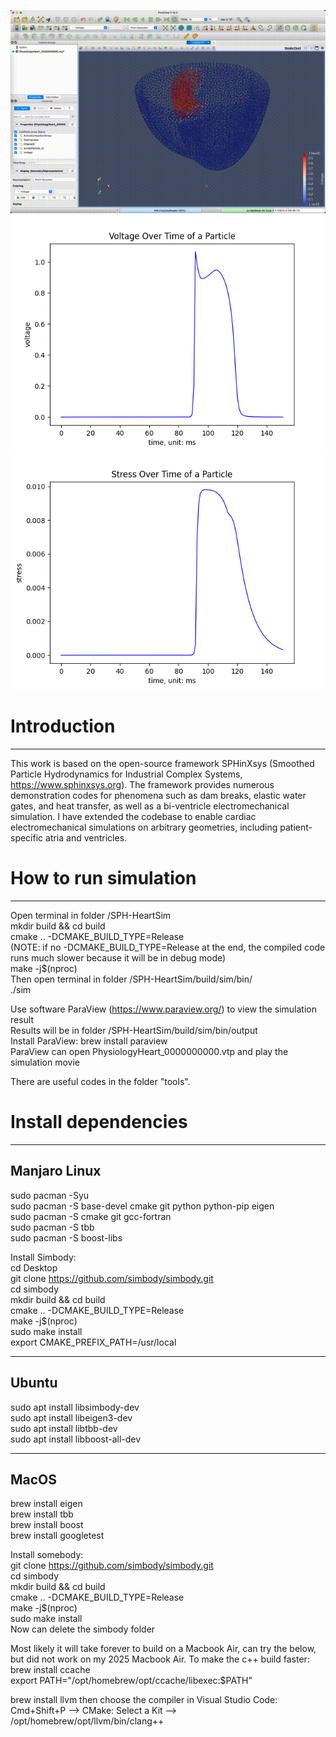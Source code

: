 ![Demo](electromechanical_simulation.gif)
![Demo](voltage_of_a_particle.png)
![Demo](stress_of_a_particle.png)

# Introduction
------------------------------  
This work is based on the open-source framework SPHinXsys (Smoothed Particle Hydrodynamics for Industrial Complex Systems, https://www.sphinxsys.org). The framework provides numerous demonstration codes for phenomena such as dam breaks, elastic water gates, and heat transfer, as well as a bi-ventricle electromechanical simulation. I have extended the codebase to enable cardiac electromechanical simulations on arbitrary geometries, including patient-specific atria and ventricles.

# How to run simulation
------------------------------  
Open terminal in folder /SPH-HeartSim  
mkdir build && cd build  
cmake .. -DCMAKE_BUILD_TYPE=Release  
(NOTE: if no -DCMAKE_BUILD_TYPE=Release at the end, the compiled code runs much slower because it will be in debug mode)  
make -j$(nproc)  
Then open terminal in folder /SPH-HeartSim/build/sim/bin/  
./sim  

Use software ParaView (https://www.paraview.org/) to view the simulation result  
Results will be in folder /SPH-HeartSim/build/sim/bin/output  
Install ParaView: brew install paraview  
ParaView can open PhysiologyHeart_0000000000.vtp and play the simulation movie  

There are useful codes in the folder "tools".  

# Install dependencies
------------------------------  
## Manjaro Linux
sudo pacman -Syu  
sudo pacman -S base-devel cmake git python python-pip eigen  
sudo pacman -S cmake git gcc-fortran  
sudo pacman -S tbb  
sudo pacman -S boost-libs  

Install Simbody:  
cd Desktop  
git clone https://github.com/simbody/simbody.git  
cd simbody  
mkdir build && cd build  
cmake .. -DCMAKE_BUILD_TYPE=Release  
make -j$(nproc)  
sudo make install  
export CMAKE_PREFIX_PATH=/usr/local  

------------------------------  
## Ubuntu
sudo apt install libsimbody-dev  
sudo apt install libeigen3-dev  
sudo apt install libtbb-dev  
sudo apt install libboost-all-dev  

------------------------------  
## MacOS
brew install eigen  
brew install tbb  
brew install boost  
brew install googletest  

Install somebody:  
git clone https://github.com/simbody/simbody.git  
cd simbody  
mkdir build && cd build  
cmake .. -DCMAKE_BUILD_TYPE=Release  
make -j$(nproc)  
sudo make install  
Now can delete the simbody folder  

Most likely it will take forever to build on a Macbook Air, can try the below, but did not work on my 2025 Macbook Air.
To make the c++ build faster:  
brew install ccache  
export PATH="/opt/homebrew/opt/ccache/libexec:$PATH"  

brew install llvm
then choose the compiler in Visual Studio Code: 
Cmd+Shift+P --> CMake: Select a Kit --> /opt/homebrew/opt/llvm/bin/clang++